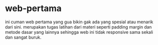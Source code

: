 # web-pertama
ini cuman web pertama yang gua bikin gak ada yang spesial atau menarik dari sini.
merupakan tugas latihan dari materi seperti padding margin dan metode dasar yang lainnya sehingga web ini tidak responsive sama sekali dan sangat buruk.
